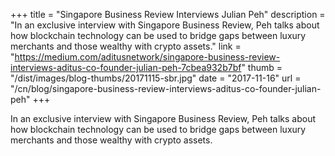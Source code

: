 +++
title = "Singapore Business Review Interviews Julian Peh"
description = "In an exclusive interview with Singapore Business Review, Peh talks about how blockchain technology can be used to bridge gaps between luxury merchants and those wealthy with crypto assets."
link = "https://medium.com/aditusnetwork/singapore-business-review-interviews-aditus-co-founder-julian-peh-7cbea932b7bf"
thumb = "/dist/images/blog-thumbs/20171115-sbr.jpg"
date = "2017-11-16"
url = "/cn/blog/singapore-business-review-interviews-aditus-co-founder-julian-peh"
+++

In an exclusive interview with Singapore Business Review, Peh talks about how blockchain technology can be used to bridge gaps between luxury merchants and those wealthy with crypto assets.
